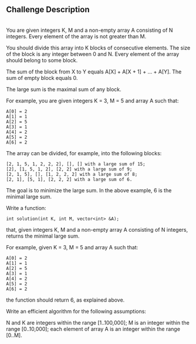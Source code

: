 ## Challenge Description

<br/>You are given integers K, M and a non-empty array A consisting of N integers. Every element of the array is not greater than M.

You should divide this array into K blocks of consecutive elements. The size of the block is any integer between 0 and N. Every element of the array should belong to some block.

The sum of the block from X to Y equals A[X] + A[X + 1] + ... + A[Y]. The sum of empty block equals 0.

The large sum is the maximal sum of any block.

For example, you are given integers K = 3, M = 5 and array A such that:

    A[0] = 2
    A[1] = 1
    A[2] = 5
    A[3] = 1
    A[4] = 2
    A[5] = 2
    A[6] = 2
    
The array can be divided, for example, into the following blocks:

    [2, 1, 5, 1, 2, 2, 2], [], [] with a large sum of 15;
    [2], [1, 5, 1, 2], [2, 2] with a large sum of 9;
    [2, 1, 5], [], [1, 2, 2, 2] with a large sum of 8;
    [2, 1], [5, 1], [2, 2, 2] with a large sum of 6.

The goal is to minimize the large sum. In the above example, 6 is the minimal large sum.

Write a function:

    int solution(int K, int M, vector<int> &A);

that, given integers K, M and a non-empty array A consisting of N integers, returns the minimal large sum.

For example, given K = 3, M = 5 and array A such that:

    A[0] = 2
    A[1] = 1
    A[2] = 5
    A[3] = 1
    A[4] = 2
    A[5] = 2
    A[6] = 2

the function should return 6, as explained above.

Write an efficient algorithm for the following assumptions:

N and K are integers within the range [1..100,000];
M is an integer within the range [0..10,000];
each element of array A is an integer within the range [0..M].
